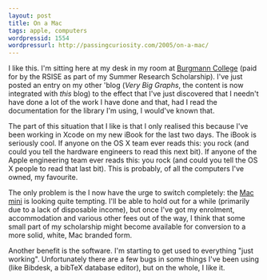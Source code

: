 ```yaml
---
layout: post
title: On a Mac
tags: apple, computers
wordpressid: 1554
wordpressurl: http://passingcuriosity.com/2005/on-a-mac/
---
```


I like this. I'm sitting here at my desk in my room at [Burgmann College][1]
(paid for by the RSISE as part of my Summer Research Scholarship). I've just
posted an entry on my other 'blog (*Very Big Graphs*, the content is now
integrated with *this* blog) to the effect that I've just discovered that I
needn't have done a lot of the work I have done and that, had I read the
documentation for the library I'm using, I would've known that.

[1]: http://burgmann.anu.edu.au/ "Burgmann College: The Place To Be"

The part of this situation that I like is that I only realised this because
I've been working in Xcode on my new iBook for the last two days. The iBook is
seriously cool. If anyone on the OS X team ever reads this: you rock (and
could you tell the hardware engineers to read this next bit). If anyone of the
Apple engineering team ever reads this: you rock (and could you tell the OS X
people to read that last bit). This is probably, of all the computers I've
owned, my favourite.

The only problem is the I now have the urge to switch completely: the [Mac
mini](http://apple.com.au/macmini/) is looking quite tempting. I'll be able to
hold out for a while (primarily due to a lack of disposable income), but once
I've got my enrolment, accommodation and various other fees out of the way, I
think that some small part of my scholarship might become available for
conversion to a more solid, white, Mac branded form.

Another benefit is the software. I'm starting to get used to everything "just
working". Unfortunately there are a few bugs in some things I've been using
(like Bibdesk, a bibTeX database editor), but on the whole, I like it.
